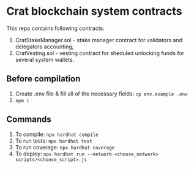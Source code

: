 # Crat blockchain system contracts

This repo contains following contracts:
1. CratStakeManager.sol - stake manager contract for validators and delegators accounting;
2. CratVesting.sol - vesting contract for sheduled unlocking funds for several system wallets.

## Before compilation
1. Create .env file & fill all of the necessary fields: `cp env.example .env`
2. `npm i`

## Commands
1. To compile: `npx hardhat compile`
2. To run tests: `npx hardhat test`
3. To run coverage: `npx hardhat coverage`
4. To deploy: `npx hardhat run --network <choose_network> scripts/<choose_script>.js`
